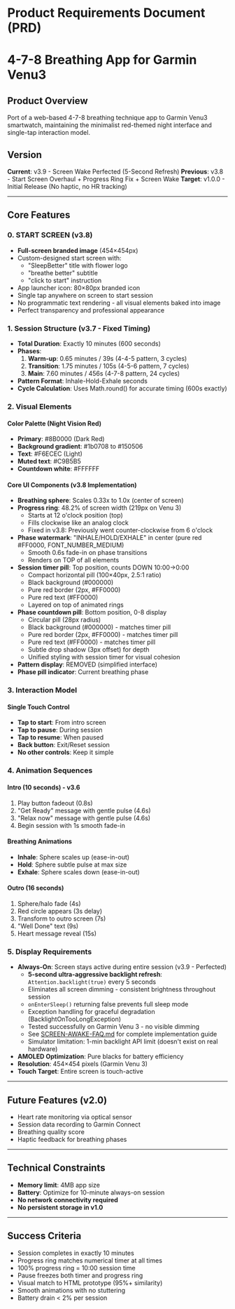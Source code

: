 # Product Requirements Document (PRD)
# 4-7-8 Breathing App for Garmin Venu3

## Product Overview
Port of a web-based 4-7-8 breathing technique app to Garmin Venu3 smartwatch, maintaining the minimalist red-themed night interface and single-tap interaction model.

## Version
**Current**: v3.9 - Screen Wake Perfected (5-Second Refresh)
**Previous**: v3.8 - Start Screen Overhaul + Progress Ring Fix + Screen Wake
**Target**: v1.0.0 - Initial Release (No haptic, no HR tracking)

---

## Core Features

### 0. START SCREEN (v3.8)
- **Full-screen branded image** (454×454px)
- Custom-designed start screen with:
  - "SleepBetter" title with flower logo
  - "breathe better" subtitle
  - "click to start" instruction
- App launcher icon: 80×80px branded icon
- Single tap anywhere on screen to start session
- No programmatic text rendering - all visual elements baked into image
- Perfect transparency and professional appearance

### 1. Session Structure (v3.7 - Fixed Timing)
- **Total Duration**: Exactly 10 minutes (600 seconds)
- **Phases**:
  1. **Warm-up**: 0.65 minutes / 39s (4-4-5 pattern, 3 cycles)
  2. **Transition**: 1.75 minutes / 105s (4-5-6 pattern, 7 cycles)
  3. **Main**: 7.60 minutes / 456s (4-7-8 pattern, 24 cycles)
- **Pattern Format**: Inhale-Hold-Exhale seconds
- **Cycle Calculation**: Uses Math.round() for accurate timing (600s exactly)

### 2. Visual Elements

#### Color Palette (Night Vision Red)
- **Primary**: #8B0000 (Dark Red)
- **Background gradient**: #1b0708 to #150506
- **Text**: #F6ECEC (Light)
- **Muted text**: #C9B5B5
- **Countdown white**: #FFFFFF

#### Core UI Components (v3.8 Implementation)
- **Breathing sphere**: Scales 0.33x to 1.0x (center of screen)
- **Progress ring**: 48.2% of screen width (219px on Venu 3)
  - Starts at 12 o'clock position (top)
  - Fills clockwise like an analog clock
  - Fixed in v3.8: Previously went counter-clockwise from 6 o'clock
- **Phase watermark**: "INHALE/HOLD/EXHALE" in center (pure red #FF0000, FONT_NUMBER_MEDIUM)
  - Smooth 0.6s fade-in on phase transitions
  - Renders on TOP of all elements
- **Session timer pill**: Top position, counts DOWN 10:00→0:00
  - Compact horizontal pill (100×40px, 2.5:1 ratio)
  - Black background (#000000)
  - Pure red border (2px, #FF0000)
  - Pure red text (#FF0000)
  - Layered on top of animated rings
- **Phase countdown pill**: Bottom position, 0-8 display
  - Circular pill (28px radius)
  - Black background (#000000) - matches timer pill
  - Pure red border (2px, #FF0000) - matches timer pill
  - Pure red text (#FF0000) - matches timer pill
  - Subtle drop shadow (3px offset) for depth
  - Unified styling with session timer for visual cohesion
- **Pattern display**: REMOVED (simplified interface)
- **Phase pill indicator**: Current breathing phase

### 3. Interaction Model

#### Single Touch Control
- **Tap to start**: From intro screen
- **Tap to pause**: During session
- **Tap to resume**: When paused
- **Back button**: Exit/Reset session
- **No other controls**: Keep it simple

### 4. Animation Sequences

#### Intro (10 seconds) - v3.6
1. Play button fadeout (0.8s)
2. "Get Ready" message with gentle pulse (4.6s)
3. "Relax now" message with gentle pulse (4.6s)
4. Begin session with 1s smooth fade-in

#### Breathing Animations
- **Inhale**: Sphere scales up (ease-in-out)
- **Hold**: Sphere subtle pulse at max size
- **Exhale**: Sphere scales down (ease-in-out)

#### Outro (16 seconds)
1. Sphere/halo fade (4s)
2. Red circle appears (3s delay)
3. Transform to outro screen (7s)
4. "Well Done" text (9s)
5. Heart message reveal (15s)

### 5. Display Requirements
- **Always-On**: Screen stays active during entire session (v3.9 - Perfected)
  - **5-second ultra-aggressive backlight refresh**: `Attention.backlight(true)` every 5 seconds
  - Eliminates all screen dimming - consistent brightness throughout session
  - `onEnterSleep()` returning false prevents full sleep mode
  - Exception handling for graceful degradation (BacklightOnTooLongException)
  - Tested successfully on Garmin Venu 3 - no visible dimming
  - See [SCREEN-AWAKE-FAQ.md](SCREEN-AWAKE-FAQ.md) for complete implementation guide
  - Simulator limitation: 1-min backlight API limit (doesn't exist on real hardware)
- **AMOLED Optimization**: Pure blacks for battery efficiency
- **Resolution**: 454×454 pixels (Garmin Venu 3)
- **Touch Target**: Entire screen is touch-active

---

## Future Features (v2.0)
- Heart rate monitoring via optical sensor
- Session data recording to Garmin Connect
- Breathing quality score
- Haptic feedback for breathing phases

---

## Technical Constraints
- **Memory limit**: 4MB app size
- **Battery**: Optimize for 10-minute always-on session
- **No network connectivity required**
- **No persistent storage in v1.0**

---

## Success Criteria
- Session completes in exactly 10 minutes
- Progress ring matches numerical timer at all times
- 100% progress ring = 10:00 session time
- Pause freezes both timer and progress ring
- Visual match to HTML prototype (95%+ similarity)
- Smooth animations with no stuttering
- Battery drain < 2% per session

